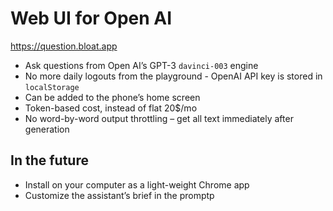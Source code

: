 # Web UI for Open AI

https://question.bloat.app

- Ask questions from Open AI’s GPT-3 `davinci-003` engine
- No more daily logouts from the playground - OpenAI API key is stored in `localStorage`
- Can be added to the phone’s home screen
- Token-based cost, instead of flat 20$/mo
- No word-by-word output throttling – get all text immediately after generation

## In the future
- Install on your computer as a light-weight Chrome app
- Customize the assistant’s brief in the promptp

